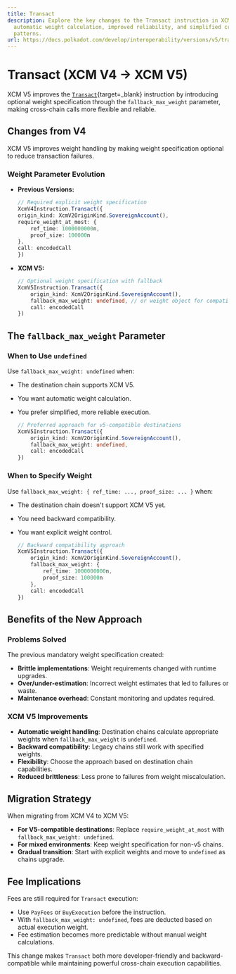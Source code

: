 ```yaml
---
title: Transact
description: Explore the key changes to the Transact instruction in XCM V5, including
  automatic weight calculation, improved reliability, and simplified cross-chain execution
  patterns.
url: https://docs.polkadot.com/develop/interoperability/versions/v5/transact/
---
```


# Transact (XCM V4 → XCM V5)

XCM V5 improves the [`Transact`](https://paritytech.github.io/polkadot-sdk/master/staging_xcm/v5/enum.Instruction.html#variant.Transact){target=\_blank} instruction by introducing optional weight specification through the `fallback_max_weight` parameter, making cross-chain calls more flexible and reliable.

## Changes from V4

XCM V5 improves weight handling by making weight specification optional to reduce transaction failures.

### Weight Parameter Evolution

- **Previous Versions:**

    ```typescript
    // Required explicit weight specification
    XcmV4Instruction.Transact({
    origin_kind: XcmV2OriginKind.SovereignAccount(),
    require_weight_at_most: {
        ref_time: 1000000000n,
        proof_size: 100000n
    },
    call: encodedCall
    })
    ```

- **XCM V5:**

    ```typescript
    // Optional weight specification with fallback
    XcmV5Instruction.Transact({
        origin_kind: XcmV2OriginKind.SovereignAccount(),
        fallback_max_weight: undefined, // or weight object for compatibility
        call: encodedCall
    })
    ```

## The `fallback_max_weight` Parameter

### When to Use `undefined`

Use `fallback_max_weight: undefined` when:

- The destination chain supports XCM V5.
- You want automatic weight calculation.
- You prefer simplified, more reliable execution.

    ```typescript
    // Preferred approach for v5-compatible destinations
    XcmV5Instruction.Transact({
        origin_kind: XcmV2OriginKind.SovereignAccount(),
        fallback_max_weight: undefined,
        call: encodedCall
    })
    ```

### When to Specify Weight

Use `fallback_max_weight: { ref_time: ..., proof_size: ... }` when:

- The destination chain doesn't support XCM V5 yet.
- You need backward compatibility.
- You want explicit weight control.

    ```typescript
    // Backward compatibility approach
    XcmV5Instruction.Transact({
        origin_kind: XcmV2OriginKind.SovereignAccount(), 
        fallback_max_weight: {
            ref_time: 1000000000n,
            proof_size: 100000n
        },
        call: encodedCall
    })
    ```

## Benefits of the New Approach

### Problems Solved

The previous mandatory weight specification created:

- **Brittle implementations**: Weight requirements changed with runtime upgrades.
- **Over/under-estimation**: Incorrect weight estimates that led to failures or waste.
- **Maintenance overhead**: Constant monitoring and updates required.

### XCM V5 Improvements

- **Automatic weight handling**: Destination chains calculate appropriate weights when `fallback_max_weight` is `undefined`.
- **Backward compatibility**: Legacy chains still work with specified weights.
- **Flexibility**: Choose the approach based on destination chain capabilities.
- **Reduced brittleness**: Less prone to failures from weight miscalculation.

## Migration Strategy

When migrating from XCM V4 to XCM V5:

- **For V5-compatible destinations**: Replace `require_weight_at_most` with `fallback_max_weight: undefined`.
- **For mixed environments**: Keep weight specification for non-v5 chains.
- **Gradual transition**: Start with explicit weights and move to `undefined` as chains upgrade.

## Fee Implications

Fees are still required for `Transact` execution:

- Use `PayFees` or `BuyExecution` before the instruction.
- With `fallback_max_weight: undefined`, fees are deducted based on actual execution weight.
- Fee estimation becomes more predictable without manual weight calculations.

This change makes `Transact` both more developer-friendly and backward-compatible while maintaining powerful cross-chain execution capabilities.
